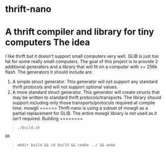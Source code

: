 thrift-nano
===========
A thrift compiler and library for tiny computers
The idea
========
I like thrift but it doesn't support small computers very well.  GLIB is just too fat for some really small computers.  The goal of this project is to provide 2 additional generators and a library that will fit on a computer with >= 256k flash.  The generators it should include are:
1. A simple struct generator.  This generator will not support any standard thrift protocols and will not support optional values.
2. A more standard struct generator.  This generator will create structs that may be written to standard thrift protocols/transports.
The library should support including only those transports/protocols required at compile time.
mowgli
======
Thrift-nano is using a subset of mowgli as a partial replacement for GLIB.  The entire mowgli library is not used as it isn't required.
Building
========
>`./build.sh`

	OR

>`mkdir build && cd build && cmake ../ && make`

